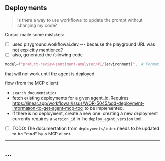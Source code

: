 ## Deployments

> is there a way to use workflowai to update the prompt without changing my code?

Cursor made some mistakes:

- [ ] used playground.workflowai.dev --- because the playground URL was not explicitly mentioned?
- [ ] also, generated the following code:

```python
model=f"product-review-sentiment-analyzer/#1/{environment}",  # Format: agent-name/#schema/environment
```

that will not work until the agent is deployed.

flow (from the MCP client):

- `search_documentation`
- fetch existing deployments for a given agent_id. Requires https://linear.app/workflowai/issue/WOR-5045/add-deployment-information-to-get-agent-mcp-tool to be implemented.
- if there is no deployment, create a new one. creating a new deployment currently requires a `version_id` in the `deploy_agent_version` tool.

- [ ] TODO: The documentation from `deployments/index` needs to be updated to be "read" by a MCP client.

---

## ...
